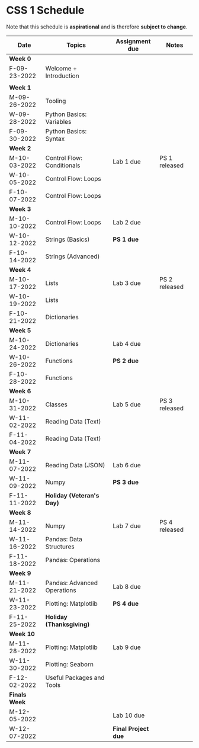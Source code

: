 # CSS 1 Schedule

Note that this schedule is **aspirational** and is therefore **subject to change**.

| Date | Topics | Assignment due | Notes |
| ---- | ------ | -------------- | ----- |
| **Week 0** | | | |
| F-09-23-2022 | Welcome + Introduction | | |
|  | | | |
| **Week 1** | | | |
| M-09-26-2022 | Tooling | | |
| W-09-28-2022 | Python Basics: Variables | | |
| F-09-30-2022 | Python Basics: Syntax |  | |
| **Week 2** | | | |
| M-10-03-2022 | Control Flow: Conditionals | Lab 1 due| PS 1 released |
| W-10-05-2022 | Control Flow: Loops | | |
| F-10-07-2022 | Control Flow: Loops | | |
| **Week 3** | | | |
| M-10-10-2022 | Control Flow: Loops  | Lab 2 due  | |
| W-10-12-2022 | Strings (Basics) | **PS 1 due** | |
| F-10-14-2022 | Strings (Advanced) |  | |
| **Week 4** | | | |
| M-10-17-2022 | Lists | Lab 3 due | PS 2 released |
| W-10-19-2022 | Lists | | |
| F-10-21-2022 | Dictionaries | | |
| **Week 5** | | | | |
| M-10-24-2022 | Dictionaries | Lab 4 due | | 
| W-10-26-2022 | Functions | **PS 2 due** | |
| F-10-28-2022 | Functions |  | |
| **Week 6** | | | | |
| M-10-31-2022 | Classes | Lab 5 due| PS 3 released |
| W-11-02-2022 | Reading Data (Text) | | |
| F-11-04-2022 | Reading Data (Text) |  | |
| **Week 7** | | | | |
| M-11-07-2022 | Reading Data (JSON)| Lab 6 due| |
| W-11-09-2022 | Numpy | **PS 3 due** | |
| F-11-11-2022 | **Holiday (Veteran's Day)**|  | |
| **Week 8** | | | |
| M-11-14-2022 | Numpy | Lab 7 due| PS 4 released |
| W-11-16-2022 | Pandas: Data Structures | | |
| F-11-18-2022 | Pandas: Operations | | |
| **Week 9** | | | | 
| M-11-21-2022 | Pandas: Advanced Operations | Lab 8 due | |
| W-11-23-2022 | Plotting: Matplotlib | **PS 4 due** | |
| F-11-25-2022 | **Holiday (Thanksgiving)** |  | |
| **Week 10** | | | |
| M-11-28-2022 | Plotting: Matplotlib | Lab 9 due | |
| W-11-30-2022 | Plotting: Seaborn| | | 
| F-12-02-2022 | Useful Packages and Tools |  | |
| **Finals Week** | | | |
| M-12-05-2022 | | Lab 10 due | |
| W-12-07-2022 | | **Final Project due** | |